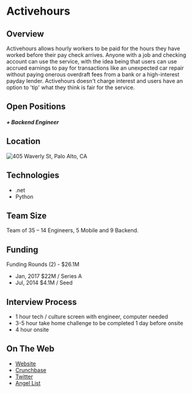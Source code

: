 # Activehours

## Overview
Activehours allows hourly workers to be paid for the hours they have worked before their pay check arrives. Anyone with a job and checking account can use the service, with the idea being that users can use accrued earnings to pay for transactions like an unexpected car repair without paying onerous overdraft fees from a bank or a high-interest payday lender. Activehours doesn't charge interest and users have an option to 'tip' what they think is fair for the service.


## Open Positions
##### + Backend Engineer

## Location
![405 Waverly St, Palo Alto, CA](https://maps.googleapis.com/maps/api/staticmap?center=405+Waverly+St,+Palo+Alto,+Ca&zoom=13&scale=false&size=600x300&maptype=roadmap&format=png&visual_refresh=true&markers=size:mid%7Ccolor:0xff0000%7Clabel:1%7C405+Waverly+St,+Palo+Alto,+Ca)  

## Technologies
+ .net
+ Python

## Team Size
Team of 35 – 14 Engineers, 5 Mobile and 9 Backend.

## Funding
Funding Rounds (2) - $26.1M
+ Jan, 2017	$22M / Series A
+ Jul, 2014	$4.1M / Seed

## Interview Process
+ 1 hour tech / culture screen with engineer, computer needed
+ 3-5 hour take home challenge to be completed 1 day before onsite
+ 4 hour onsite

## On The Web
+ [Website](https://activehours.com)  
+ [Crunchbase](https://www.crunchbase.com/organization/activehours#/entity)  
+ [Twitter](https://twitter.com/Activehours?ref_src=twsrc%5Egoogle%7Ctwcamp%5Eserp%7Ctwgr%5Eauthor)  
+ [Angel List](https://angel.co/activehours/jobs/130981-senior-mobile-designer)
